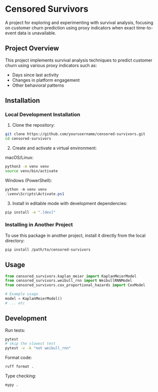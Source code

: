 # Censored Survivors

A project for exploring and experimenting with survival analysis, focusing on customer churn prediction using proxy indicators when exact time-to-event data is unavailable.

## Project Overview

This project implements survival analysis techniques to predict customer churn using various proxy indicators such as:
- Days since last activity
- Changes in platform engagement
- Other behavioral patterns

## Installation

### Local Development Installation

1. Clone the repository:
```bash
git clone https://github.com/yourusername/censored-survivors.git
cd censored-survivors
```

2. Create and activate a virtual environment:

macOS/Linux:
```bash
python3 -m venv venv
source venv/bin/activate
```

Windows (PowerShell):
```powershell
python -m venv venv
.\venv\Scripts\Activate.ps1
```

3. Install in editable mode with development dependencies:
```bash
pip install -e ".[dev]"
```

### Installing in Another Project

To use this package in another project, install it directly from the local directory:
```bash
pip install /path/to/censored-survivors
```

## Usage

```python
from censored_survivors.kaplan_meier import KaplanMeierModel
from censored_survivors.weibull_rnn import WeibullRNNModel
from censored_survivors.cox_proportional_hazards import CoxModel

# Example usage
model = KaplanMeierModel()
# ... etc
```

## Development

Run tests:
```bash
pytest
# skip the slowest test
pytest -v -k "not weibull_rnn" 
```

Format code:
```bash
ruff format .
```

Type checking:
```bash
mypy .
```
